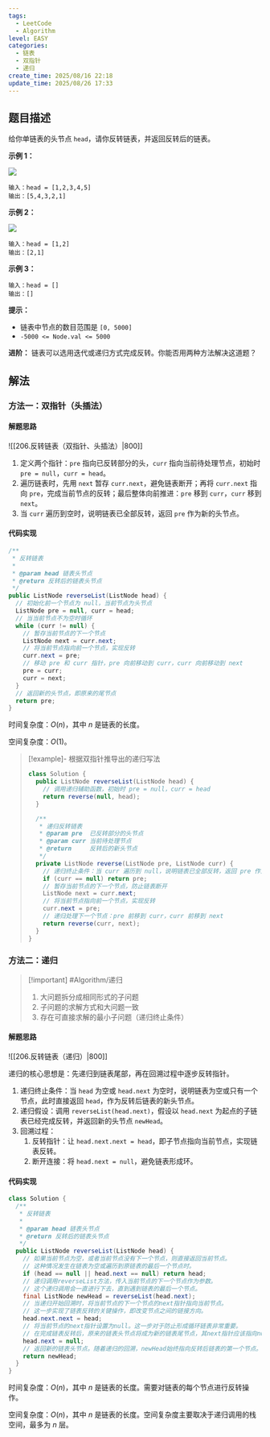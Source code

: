 ```yaml
---
tags:
  - LeetCode
  - Algorithm
level: EASY
categories:
  - 链表
  - 双指针
  - 递归
create_time: 2025/08/16 22:18
update_time: 2025/08/26 17:33
---
```


## 题目描述

给你单链表的头节点 `head`，请你反转链表，并返回反转后的链表。

**示例 1：**

![](https://img.xiaorang.fun/202508242259661.png)

```text
输入：head = [1,2,3,4,5]
输出：[5,4,3,2,1]
```

**示例 2：**

![](https://img.xiaorang.fun/202508242259663.png)

```text
输入：head = [1,2]
输出：[2,1]
```

**示例 3：**

```text
输入：head = []
输出：[]
```

**提示：**

- 链表中节点的数目范围是 `[0, 5000]`
- `-5000 <= Node.val <= 5000`

**进阶：**
链表可以选用迭代或递归方式完成反转。你能否用两种方法解决这道题？

## 解法

### 方法一：双指针（头插法）

#### 解题思路

![[206.反转链表（双指针、头插法）|800]]

1. 定义两个指针：`pre` 指向已反转部分的头，`curr` 指向当前待处理节点，初始时 `pre = null`，`curr = head`。
2. 遍历链表时，先用 `next` 暂存 `curr.next`，避免链表断开；再将 `curr.next` 指向 `pre`，完成当前节点的反转；最后整体向前推进：`pre` 移到 `curr`，`curr` 移到 `next`。
3. 当 `curr` 遍历到空时，说明链表已全部反转，返回 `pre` 作为新的头节点。

#### 代码实现

```java
/**  
 * 反转链表  
 *  
 * @param head 链表头节点  
 * @return 反转后的链表头节点  
 */  
public ListNode reverseList(ListNode head) {  
  // 初始化前一个节点为 null，当前节点为头节点  
  ListNode pre = null, curr = head;  
  // 当当前节点不为空时循环  
  while (curr != null) {  
    // 暂存当前节点的下一个节点  
    ListNode next = curr.next;  
    // 将当前节点指向前一个节点，实现反转  
    curr.next = pre;  
    // 移动 pre 和 curr 指针，pre 向前移动到 curr，curr 向前移动到 next    
    pre = curr;  
    curr = next;  
  }  
  // 返回新的头节点，即原来的尾节点  
  return pre;  
}
```

时间复杂度：$O(n)$，其中 $n$ 是链表的长度。

空间复杂度：$O(1)$。

> [!example]- 根据双指针推导出的递归写法
>
> ```java
> class Solution {  
>   public ListNode reverseList(ListNode head) {  
>     // 调用递归辅助函数，初始时 pre = null，curr = head  
>     return reverse(null, head);  
>   }  
> 
>   /**
>    * 递归反转链表
>    * @param pre  已反转部分的头节点
>    * @param curr 当前待处理节点
>    * @return     反转后的新头节点
>    */
>   private ListNode reverse(ListNode pre, ListNode curr) {  
>     // 递归终止条件：当 curr 遍历到 null，说明链表已全部反转，返回 pre 作为新的头节点  
>     if (curr == null) return pre;  
>     // 暂存当前节点的下一个节点，防止链表断开  
>     ListNode next = curr.next;  
>     // 将当前节点指向前一个节点，实现反转  
>     curr.next = pre;  
>     // 递归处理下一个节点：pre 前移到 curr，curr 前移到 next  
>     return reverse(curr, next);  
>   }  
> }
> ```

### 方法二：递归

> [!important] #Algorithm/递归
> 1. 大问题拆分成相同形式的子问题
> 2. 子问题的求解方式和大问题一致
> 3. 存在可直接求解的最小子问题（递归终止条件）

#### 解题思路

![[206.反转链表（递归）|800]]

递归的核心思想是：先递归到链表尾部，再在回溯过程中逐步反转指针。
1. 递归终止条件：当 `head` 为空或 `head.next` 为空时，说明链表为空或只有一个节点，此时直接返回 `head`，作为反转后链表的新头节点。
2. 递归假设：调用 `reverseList(head.next)`，假设以 `head.next` 为起点的子链表已经完成反转，并返回新的头节点 `newHead`。
3. 回溯过程：
	1. 反转指针：让 `head.next.next = head`，即子节点指向当前节点，实现链表反转。
	2. 断开连接：将 `head.next = null`，避免链表形成环。

#### 代码实现

```java
class Solution {  
  /**  
   * 反转链表  
   *  
   * @param head 链表头节点  
   * @return 反转后的链表头节点  
   */  
  public ListNode reverseList(ListNode head) {  
    // 如果当前节点为空，或者当前节点没有下一个节点，则直接返回当前节点。  
    // 这种情况发生在链表为空或遍历到原链表的最后一个节点时。  
    if (head == null || head.next == null) return head;  
    // 递归调用reverseList方法，传入当前节点的下一个节点作为参数。  
    // 这个递归调用会一直进行下去，直到遇到链表的最后一个节点。  
    final ListNode newHead = reverseList(head.next);  
    // 当递归开始回溯时，将当前节点的下一个节点的next指针指向当前节点。  
    // 这一步实现了链表反转的关键操作，即改变节点之间的链接方向。  
    head.next.next = head;  
    // 将当前节点的next指针设置为null。这一步对于防止形成循环链表非常重要。  
    // 在完成链表反转后，原来的链表头节点将成为新的链表尾节点，其next指针应该指向null。  
    head.next = null;  
    // 返回新的链表头节点。随着递归的回溯，newHead始终指向反转后链表的第一个节点。  
    return newHead;  
  }  
}
```

时间复杂度：$O(n)$，其中 $n$ 是链表的长度。需要对链表的每个节点进行反转操作。

空间复杂度：$O(n)$，其中 $n$ 是链表的长度。空间复杂度主要取决于递归调用的栈空间，最多为 $n$ 层。
